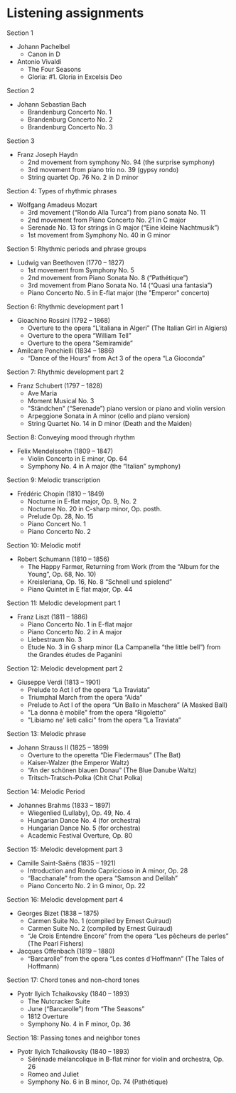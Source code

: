 # Listening assignments

Section 1

- Johann Pachelbel
  - Canon in D
- Antonio Vivaldi
  - The Four Seasons
  - Gloria: #1. Gloria in Excelsis Deo

Section 2

- Johann Sebastian Bach
  - Brandenburg Concerto No. 1
  - Brandenburg Concerto No. 2
  - Brandenburg Concerto No. 3

Section 3

- Franz Joseph Haydn
  - 2nd movement from symphony No. 94 (the surprise symphony)
  - 3rd movement from piano trio no. 39 (gypsy rondo)
  - String quartet Op. 76 No. 2 in D minor

Section 4: Types of rhythmic phrases

- Wolfgang Amadeus Mozart
  - 3rd movement (“Rondo Alla Turca”) from piano sonata No. 11
  - 2nd movement from Piano Concerto No. 21 in C major
  - Serenade No. 13 for strings in G major (“Eine kleine Nachtmusik”)
  - 1st movement from Symphony No. 40 in G minor

Section 5: Rhythmic periods and phrase groups

- Ludwig van Beethoven (1770 – 1827)
  - 1st movement from Symphony No. 5 
  - 2nd movement from Piano Sonata No. 8 (“Pathétique”)
  - 3rd movement from Piano Sonata No. 14 (“Quasi una fantasia”)
  - Piano Concerto No. 5 in E-flat major (the "Emperor" concerto)

Section 6: Rhythmic development part 1

- Gioachino Rossini (1792 – 1868)
  - Overture to the opera “L'italiana in Algeri” (The Italian Girl in Algiers)
  - Overture to the opera “William Tell” 
  - Overture to the opera “Semiramide”
- Amilcare Ponchielli (1834 – 1886)
  - “Dance of the Hours” from Act 3 of the opera “La Gioconda”

Section 7: Rhythmic development part 2

- Franz Schubert (1797 – 1828)
  - Ave Maria 
  - Moment Musical No. 3
  - "Ständchen" (“Serenade”) piano version or piano and violin version 
  - Arpeggione Sonata in A minor (cello and piano version)
  - String Quartet No. 14 in D minor (Death and the Maiden)

Section 8: Conveying mood through rhythm

- Felix Mendelssohn (1809 – 1847)
  - Violin Concerto in E minor, Op. 64
  - Symphony No. 4 in A major (the “Italian” symphony)

Section 9: Melodic transcription

- Frédéric Chopin (1810 – 1849)
  - Nocturne in E-flat major, Op. 9, No. 2
  - Nocturne No. 20 in C-sharp minor, Op. posth. 
  - Prelude Op. 28, No. 15 
  - Piano Concert No. 1 
  - Piano Concerto No. 2

Section 10: Melodic motif

- Robert Schumann (1810 – 1856)
  - The Happy Farmer, Returning from Work (from the “Album for the Young”, Op. 68, No. 10)
  - Kreisleriana, Op. 16, No. 8 “Schnell und spielend”
  - Piano Quintet in E flat major, Op. 44

Section 11: Melodic development part 1

- Franz Liszt (1811 – 1886)
  - Piano Concerto No. 1 in E-flat major 
  - Piano Concerto No. 2 in A major 
  - Liebestraum No. 3 
  - Etude No. 3 in G sharp minor (La Campanella “the little bell”) from the Grandes études de Paganini

Section 12: Melodic development part 2

- Giuseppe Verdi (1813 – 1901)
  - Prelude to Act I of the opera “La Traviata” 
  - Triumphal March from the opera “Aida” 
  - Prelude to Act I of the opera “Un Ballo in Maschera” (A Masked Ball)
  - "La donna è mobile" from the opera “Rigoletto”
  - "Libiamo ne' lieti calici" from the opera “La Traviata”

Section 13: Melodic phrase

- Johann Strauss II (1825 – 1899)
  - Overture to the operetta “Die Fledermaus” (The Bat)
  - Kaiser-Walzer (the Emperor Waltz)
  - “An der schönen blauen Donau” (The Blue Danube Waltz)
  - Tritsch-Tratsch-Polka (Chit Chat Polka)

Section 14: Melodic Period

- Johannes Brahms (1833 – 1897)
  - Wiegenlied (Lullaby), Op. 49, No. 4 
  - Hungarian Dance No. 4 (for orchestra)
  - Hungarian Dance No. 5 (for orchestra)
  - Academic Festival Overture, Op. 80

Section 15: Melodic development part 3

- Camille Saint-Saëns (1835 – 1921)
  - Introduction and Rondo Capriccioso in A minor, Op. 28 
  - “Bacchanale” from the opera “Samson and Delilah” 
  - Piano Concerto No. 2 in G minor, Op. 22

Section 16: Melodic development part 4

- Georges Bizet (1838 – 1875)
  - Carmen Suite No. 1 (compiled by Ernest Guiraud)
  - Carmen Suite No. 2 (compiled by Ernest Guiraud)
  - “Je Crois Entendre Encore” from the opera “Les pêcheurs de perles” (The Pearl Fishers)
- Jacques Offenbach (1819 – 1880)
  - “Barcarolle” from the opera “Les contes d'Hoffmann” (The Tales of Hoffmann)

Section 17: Chord tones and non-chord tones

- Pyotr Ilyich Tchaikovsky (1840 – 1893)
  - The Nutcracker Suite 
  - June (“Barcarolle”) from “The Seasons” 
  - 1812 Overture 
  - Symphony No. 4 in F minor, Op. 36

Section 18: Passing tones and neighbor tones

- Pyotr Ilyich Tchaikovsky (1840 – 1893)
  - Sérénade mélancolique in B-flat minor for violin and orchestra, Op. 26 
  - Romeo and Juliet 
  - Symphony No. 6 in B minor, Op. 74 (Pathétique)
